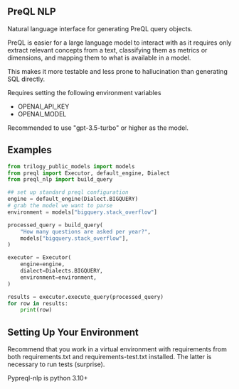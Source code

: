 ## PreQL NLP

Natural language interface for generating PreQL query objects.

PreQL is easier for a large language model to interact with as it requires only extract relevant concepts from a text,
classifying them as metrics or dimensions, and mapping them to what is available in a model.

This makes it more testable and less prone to hallucination than generating SQL directly. 

Requires setting the following environment variables
- OPENAI_API_KEY
- OPENAI_MODEL

Recommended to use "gpt-3.5-turbo" or higher as the model.




## Examples


```python
from trilogy_public_models import models
from preql import Executor, default_engine, Dialect
from preql_nlp import build_query

## set up standard preql configuration
engine = default_engine(Dialect.BIGQUERY)
# grab the model we want to parse
environment = models["bigquery.stack_overflow"]

processed_query = build_query(
    "How many questions are asked per year?",
    models["bigquery.stack_overflow"],
)

executor = Executor(
    engine=engine,
    dialect=Dialects.BIGQUERY,
    environment=environment,
)

results = executor.execute_query(processed_query)
for row in results:
    print(row)
```



## Setting Up Your Environment

Recommend that you work in a virtual environment with requirements from both requirements.txt and requirements-test.txt installed. The latter is necessary to run
tests (surprise). 

Pypreql-nlp is python 3.10+

